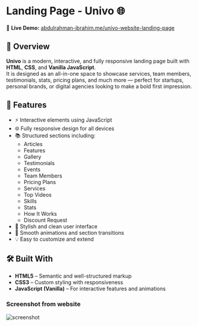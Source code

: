 # Landing Page - Univo 🌐

🔗 **Live Demo:** [abdulrahman-ibrahim.me/univo-website-landing-page](http://abdulrahman-ibrahim.me/univo-website-landing-page/)

## 📝 Overview

**Univo** is a modern, interactive, and fully responsive landing page built with **HTML**, **CSS**, and **Vanilla JavaScript**.  
It is designed as an all-in-one space to showcase services, team members, testimonials, stats, pricing plans, and much more — perfect for startups, personal brands, or digital agencies looking to make a bold first impression.

## 🚀 Features

- ⚡ Interactive elements using JavaScript
- 🌐 Fully responsive design for all devices
- 📚 Structured sections including:
  - Articles
  - Features
  - Gallery
  - Testimonials
  - Events
  - Team Members
  - Pricing Plans
  - Services
  - Top Videos
  - Skills
  - Stats
  - How It Works
  - Discount Request
- 🎨 Stylish and clean user interface
- 🔄 Smooth animations and section transitions
- 💡 Easy to customize and extend

## 🛠️ Built With

- **HTML5** – Semantic and well-structured markup
- **CSS3** – Custom styling with responsiveness
- **JavaScript (Vanilla)** – For interactive features and animations
 
### Screenshot from website
![screenshot](/imgs/temp-3-with-pure-js.png)
